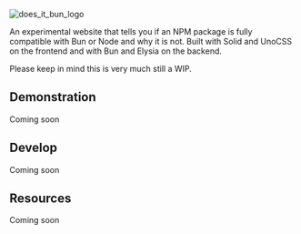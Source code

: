 ![does_it_bun_logo](https://github.com/catto-labs/does-it-bun/assets/57040351/75b88a5b-6f73-42b6-b2bc-ec63f6e58c95)

An experimental website that tells you if an NPM package is fully compatible with Bun or Node and why it is not.
Built with Solid and UnoCSS on the frontend and with Bun and Elysia on the backend.

Please keep in mind this is very much still a WIP.

## Demonstration
Coming soon

## Develop
Coming soon

## Resources
Coming soon
